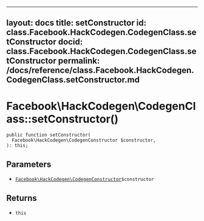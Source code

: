 
***

layout: docs
title: setConstructor
id: class.Facebook.HackCodegen.CodegenClass.setConstructor
docid: class.Facebook.HackCodegen.CodegenClass.setConstructor
permalink: /docs/reference/class.Facebook.HackCodegen.CodegenClass.setConstructor.md
---







# Facebook\\HackCodegen\\CodegenClass::setConstructor()




``` Hack
public function setConstructor(
  Facebook\HackCodegen\CodegenConstructor $constructor,
): this;
```




## Parameters




+ [` Facebook\HackCodegen\CodegenConstructor `](<class.Facebook.HackCodegen.CodegenConstructor.md>)`` $constructor ``




## Returns




* ` this `